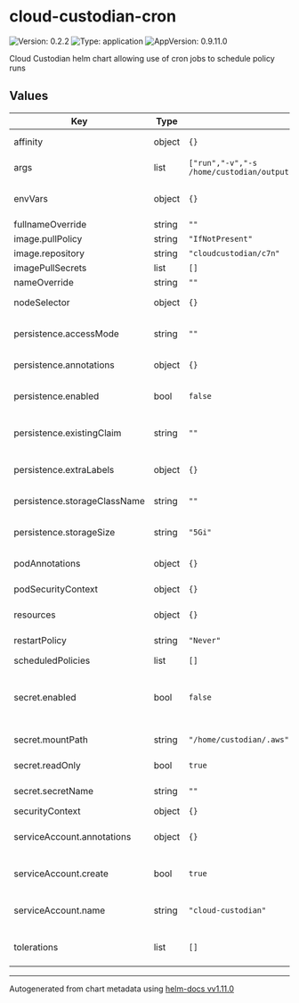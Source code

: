 # cloud-custodian-cron

![Version: 0.2.2](https://img.shields.io/badge/Version-0.2.2-informational?style=flat-square) ![Type: application](https://img.shields.io/badge/Type-application-informational?style=flat-square) ![AppVersion: 0.9.11.0](https://img.shields.io/badge/AppVersion-0.9.11.0-informational?style=flat-square)

Cloud Custodian helm chart allowing use of cron jobs to schedule policy runs

## Values

| Key | Type | Default | Description |
|-----|------|---------|-------------|
| affinity | object | `{}` | Optional affinity rules |
| args | list | `["run","-v","-s /home/custodian/output","/home/custodian/policies.yaml"]` | Default custodian args |
| envVars | object | `{}` | Extra environment variables to pass to cloud custodian |
| fullnameOverride | string | `""` |  |
| image.pullPolicy | string | `"IfNotPresent"` |  |
| image.repository | string | `"cloudcustodian/c7n"` |  |
| imagePullSecrets | list | `[]` |  |
| nameOverride | string | `""` |  |
| nodeSelector | object | `{}` | Optional node selector rules |
| persistence.accessMode | string | `""` | Persistence volume accessMode |
| persistence.annotations | object | `{}` | Persistence annotations |
| persistence.enabled | bool | `false` | Persistence volume to save output & cache |
| persistence.existingClaim | string | `""` | Persistence existingClaim volume |
| persistence.extraLabels | object | `{}` | Persistence volume extra labels |
| persistence.storageClassName | string | `""` | Persistence storageClassName |
| persistence.storageSize | string | `"5Gi"` | Persistence volume storageSize |
| podAnnotations | object | `{}` | Optional pod annotations |
| podSecurityContext | object | `{}` | Optional pod security context |
| resources | object | `{}` | Optional resources requests/limits |
| restartPolicy | string | `"Never"` | restartPolicy of CronJob |
| scheduledPolicies | list | `[]` |  |
| secret.enabled | bool | `false` | Use external secret for custodian instead of using Envars as secrets |
| secret.mountPath | string | `"/home/custodian/.aws"` | secretName for custodian |
| secret.readOnly | bool | `true` | secretName readOnly |
| secret.secretName | string | `""` | secretName for custodian |
| securityContext | object | `{}` |  |
| serviceAccount.annotations | object | `{}` | Optional service account annotations |
| serviceAccount.create | bool | `true` | Determines whether a service account is created |
| serviceAccount.name | string | `"cloud-custodian"` | The service account name to use |
| tolerations | list | `[]` | Optional tolerations to apply to the pod |

----------------------------------------------
Autogenerated from chart metadata using [helm-docs vv1.11.0](https://github.com/norwoodj/helm-docs/releases/vv1.11.0)
